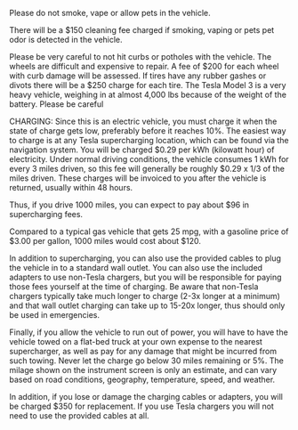 Please do not smoke, vape or allow pets in the vehicle.

There will be a $150 cleaning fee charged if smoking, vaping or pets pet odor is detected in the vehicle. 

Please be very careful to not hit curbs or potholes with the vehicle.  The wheels are difficult and expensive to repair.  A fee of $200 for each wheel with curb damage will be assessed.  If tires have any rubber gashes or divots there will be a $250 charge for each tire.  The Tesla Model 3 is a very heavy vehicle, weighing in at almost 4,000 lbs because of the weight of the battery.  Please be careful

CHARGING:
Since this is an electric vehicle, you must charge it when the state of charge gets low, preferably before it reaches 10%.  The easiest way to charge is at any Tesla supercharging location, which can be found via the navigation system.  You will be charged $0.29 per kWh (kilowatt hour) of electricity.  Under normal driving conditions, the vehicle consumes 1 kWh for every 3 miles driven, so this fee will generally be roughly $0.29 x 1/3 of the miles driven. These charges will be invoiced to you after the vehicle is returned, usually within 48 hours.

Thus, if you drive 1000 miles, you can expect to pay about $96 in supercharging fees. 

Compared to a typical gas vehicle that gets 25 mpg, with a gasoline price of $3.00 per gallon, 1000 miles would cost about $120.

In addition to supercharging, you can also use the provided cables to plug the vehicle in to a standard wall outlet.  You can also use the included adapters to use non-Tesla chargers, but you will be responsible for paying those fees yourself at the time of charging.  Be aware that non-Tesla chargers typically take much longer to charge (2-3x longer at a minimum) and that wall outlet charging can take up to 15-20x longer, thus should only be used in emergencies.

Finally, if you allow the vehicle to run out of power, you will have to have the vehicle towed on a flat-bed truck at your own expense to the nearest supercharger, as well as pay for any damage that might be incurred from such towing. Never let the charge go below 30 miles remaining or 5%.  The milage shown on the instrument screen is only an estimate, and can vary based on road conditions, geography, temperature, speed, and weather.

In addition, if you lose or damage the charging cables or adapters, you will be charged $350 for replacement.  If you use Tesla chargers you will not need to use the provided cables at all.
